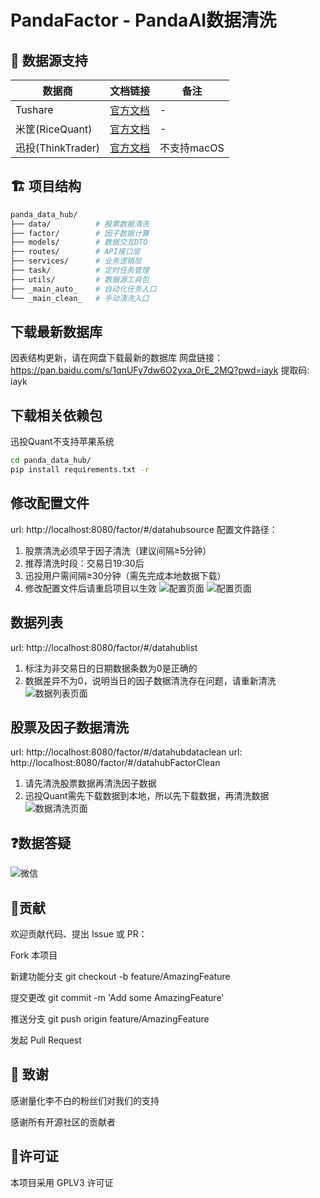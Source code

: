 # PandaFactor - PandaAI数据清洗

## 📌 数据源支持
| 数据商 | 文档链接 | 备注 |
|--------|----------|------|
| Tushare | [官方文档](https://www.tushare.pro/document/2) | - |
| 米筐(RiceQuant) | [官方文档](https://www.ricequant.com/doc/rqsdk/) | - |
| 迅投(ThinkTrader) | [官方文档](https://dict.thinktrader.net/dictionary/?id=q2AEDg) | 不支持macOS |

## 🏗 项目结构
```bash
panda_data_hub/
├── data/          # 股票数据清洗
├── factor/        # 因子数据计算
├── models/        # 数据交互DTO
├── routes/        # API接口层
├── services/      # 业务逻辑层
├── task/          # 定时任务管理
├── utils/         # 数据源工具包
├── _main_auto_    # 自动化任务入口
└── _main_clean_   # 手动清洗入口
```
## 下载最新数据库
因表结构更新，请在网盘下载最新的数据库
网盘链接： https://pan.baidu.com/s/1qnUFy7dw6O2yxa_0rE_2MQ?pwd=iayk 提取码: iayk

## 下载相关依赖包
迅投Quant不支持苹果系统
```bash
cd panda_data_hub/
pip install requirements.txt -r
```

## 修改配置文件
url: http://localhost:8080/factor/#/datahubsource
配置文件路径：
1. 股票清洗必须早于因子清洗（建议间隔≥5分钟）
2. 推荐清洗时段：交易日19:30后
3. 迅投用户需间隔≥30分钟（需先完成本地数据下载）
4. 修改配置文件后请重启项目以生效
![配置页面](https://zynf-test.oss-cn-shanghai.aliyuncs.com/github/WechatIMG67.jpg)
![配置页面](https://zynf-test.oss-cn-shanghai.aliyuncs.com/github/WechatIMG56.jpg)

## 数据列表
url: http://localhost:8080/factor/#/datahublist
1. 标注为非交易日的日期数据条数为0是正确的
2. 数据差异不为0，说明当日的因子数据清洗存在问题，请重新清洗
![数据列表页面](https://zynf-test.oss-cn-shanghai.aliyuncs.com/github/WechatIMG57.jpg)

## 股票及因子数据清洗
url: http://localhost:8080/factor/#/datahubdataclean
url: http://localhost:8080/factor/#/datahubFactorClean
1. 请先清洗股票数据再清洗因子数据
2. 迅投Quant需先下载数据到本地，所以先下载数据，再清洗数据
![数据清洗页面](https://zynf-test.oss-cn-shanghai.aliyuncs.com/github/WechatIMG69.jpg)

## ❓数据答疑
![微信](https://zynf-test.oss-cn-shanghai.aliyuncs.com/github/WechatIMG75.jpg)
## 🤝贡献

欢迎贡献代码、提出 Issue 或 PR：

Fork 本项目

新建功能分支 git checkout -b feature/AmazingFeature

提交更改 git commit -m 'Add some AmazingFeature'

推送分支 git push origin feature/AmazingFeature

发起 Pull Request

## 🙏 致谢
感谢量化李不白的粉丝们对我们的支持

感谢所有开源社区的贡献者

## 📜许可证

本项目采用 GPLV3 许可证
